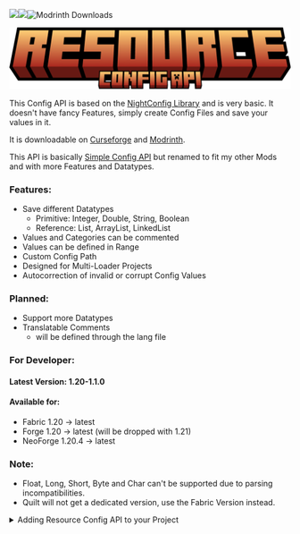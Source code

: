 ![](https://cf.way2muchnoise.eu/versions/975801.svg)![](https://cf.way2muchnoise.eu/975801.svg)![Modrinth Downloads](https://img.shields.io/modrinth/dt/69TY9iyJ?logo=modrinth&label=Downloads&color=%2300AF5C)

![Title Header](https://raw.githubusercontent.com/Stein-N/resources/main/images/resource_config_api/title_header.png)

This Config API is based on the [NightConfig Library](https://github.com/TheElectronWill/night-config) and is very basic.
It doesn't have fancy Features, simply create Config Files and save your values in it.

It is downloadable on [Curseforge](https://www.curseforge.com/minecraft/mc-mods/resource-config-api) and [Modrinth](https://modrinth.com/mod/resource-config-api).

This API is basically [Simple Config API](https://www.curseforge.com/minecraft/mc-mods/simple-config-api) but renamed to fit my other Mods and with more Features and Datatypes.

### Features:

- Save different Datatypes
  - Primitive: Integer, Double, String, Boolean
  - Reference: List, ArrayList, LinkedList
- Values and Categories can be commented
- Values can be defined in Range
- Custom Config Path
- Designed for Multi-Loader Projects
- Autocorrection of invalid or corrupt Config Values

### Planned:

- Support more Datatypes
- Translatable Comments
  - will be defined through the lang file

### For Developer:

#### Latest Version: 1.20-1.1.0
#### Available for:
- Fabric 1.20 -> latest
- Forge 1.20 -> latest (will be dropped with 1.21)
- NeoForge 1.20.4 -> latest

### Note:
- Float, Long, Short, Byte and Char can't be supported due to parsing incompatibilities.
- Quilt will not get a dedicated version, use the Fabric Version instead.

<details>
<summary>Adding Resource Config API to your Project</summary>

````groovy
    repositories {
        maven {
          name = "xStopho Mods"
          url = "https://raw.githubusercontent.com/Stein-N/resources/main/maven"
        }
    }
````

When you want to use this API in a Quilt Project u have to use the Fabric version.
````groovy
    dependencies {
        implementation "xstopho.resource-config-api:resource-config-api-common:{major_minecraft_version}+{api_version}"
        implementation "xstopho.resource-config-api:resource-config-api-fabric:{major_minecraft_version}+{api_version}"
        implementation "xstopho.resource-config-api:resource-config-api-forge:{major_minecraft_version}+{api_version}"
        implementation "xstopho.resource-config-api:resource-config-api-neoforge:{major_minecraft_version}+{api_version}"
    }
````
</details>